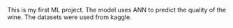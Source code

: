 This is my first ML project. The model uses  ANN to predict the quality of the wine. The datasets were used from kaggle.
